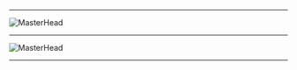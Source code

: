 --- ---
![MasterHead](https://media.discordapp.net/attachments/970211181958660127/1011036584436564009/git_banner.png?width=1331&height=393)
--- ---
![MasterHead](https://media.discordapp.net/attachments/1050591171921072130/1051060863643156530/Untitled.png?width=1356&height=566)
--- ---
